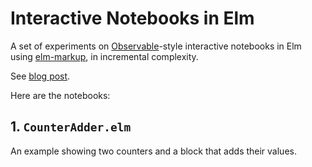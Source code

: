 # Interactive Notebooks in Elm

A set of experiments on [Observable](https://github.com/observablehq)-style interactive notebooks in Elm using [elm-markup](https://package.elm-lang.org/packages/mdgriffith/elm-markup/latest/), in incremental complexity.

See [blog post](https://dev.to/peterszerzo/rich-interactive-notebooks-with-elm-markup-part-1-50kb).

Here are the notebooks:

## 1. `CounterAdder.elm`

An example showing two counters and a block that adds their values.
